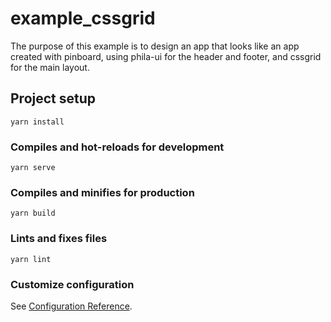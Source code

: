 # example_cssgrid

The purpose of this example is to design an app that looks like an app created with pinboard, using phila-ui for the header and footer, and cssgrid for the main layout.

## Project setup
```
yarn install
```

### Compiles and hot-reloads for development
```
yarn serve
```

### Compiles and minifies for production
```
yarn build
```

### Lints and fixes files
```
yarn lint
```

### Customize configuration
See [Configuration Reference](https://cli.vuejs.org/config/).
